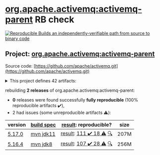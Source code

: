 [org.apache.activemq:activemq-parent](https://search.maven.org/artifact/org.apache.activemq/activemq-parent/) RB check
=======

[![Reproducible Builds](https://reproducible-builds.org/images/logos/rb.svg) an independently-verifiable path from source to binary code](https://reproducible-builds.org/)

## Project: [org.apache.activemq:activemq-parent](https://search.maven.org/artifact/org.apache.activemq/activemq-parent/)

Source code: [https://github.com/apache/activemq.git](https://github.com/apache/activemq.git)

<details><summary>This project defines 42 artifacts:</summary>

* [org.apache.activemq.tooling:activemq-junit](https://search.maven.org/artifact/org.apache.activemq.tooling/activemq-junit/)
* [org.apache.activemq.tooling:activemq-maven-plugin](https://search.maven.org/artifact/org.apache.activemq.tooling/activemq-maven-plugin/)
* [org.apache.activemq.tooling:activemq-memtest-maven-plugin](https://search.maven.org/artifact/org.apache.activemq.tooling/activemq-memtest-maven-plugin/)
* [org.apache.activemq.tooling:activemq-perf-maven-plugin](https://search.maven.org/artifact/org.apache.activemq.tooling/activemq-perf-maven-plugin/)
* [org.apache.activemq.tooling:activemq-tooling](https://search.maven.org/artifact/org.apache.activemq.tooling/activemq-tooling/)
* [org.apache.activemq:activemq-all](https://search.maven.org/artifact/org.apache.activemq/activemq-all/)
* [org.apache.activemq:activemq-amqp](https://search.maven.org/artifact/org.apache.activemq/activemq-amqp/)
* [org.apache.activemq:activemq-blueprint](https://search.maven.org/artifact/org.apache.activemq/activemq-blueprint/)
* [org.apache.activemq:activemq-broker](https://search.maven.org/artifact/org.apache.activemq/activemq-broker/)
* [org.apache.activemq:activemq-camel](https://search.maven.org/artifact/org.apache.activemq/activemq-camel/)
* [org.apache.activemq:activemq-cf](https://search.maven.org/artifact/org.apache.activemq/activemq-cf/)
* [org.apache.activemq:activemq-client](https://search.maven.org/artifact/org.apache.activemq/activemq-client/)
* [org.apache.activemq:activemq-console](https://search.maven.org/artifact/org.apache.activemq/activemq-console/)
* [org.apache.activemq:activemq-http](https://search.maven.org/artifact/org.apache.activemq/activemq-http/)
* [org.apache.activemq:activemq-itests-spring31](https://search.maven.org/artifact/org.apache.activemq/activemq-itests-spring31/)
* [org.apache.activemq:activemq-jaas](https://search.maven.org/artifact/org.apache.activemq/activemq-jaas/)
* [org.apache.activemq:activemq-jdbc-store](https://search.maven.org/artifact/org.apache.activemq/activemq-jdbc-store/)
* [org.apache.activemq:activemq-jms-pool](https://search.maven.org/artifact/org.apache.activemq/activemq-jms-pool/)
* [org.apache.activemq:activemq-kahadb-store](https://search.maven.org/artifact/org.apache.activemq/activemq-kahadb-store/)
* [org.apache.activemq:activemq-karaf](https://search.maven.org/artifact/org.apache.activemq/activemq-karaf/)
* [org.apache.activemq:activemq-karaf-itest](https://search.maven.org/artifact/org.apache.activemq/activemq-karaf-itest/)
* [org.apache.activemq:activemq-leveldb-store](https://search.maven.org/artifact/org.apache.activemq/activemq-leveldb-store/)
* [org.apache.activemq:activemq-log4j-appender](https://search.maven.org/artifact/org.apache.activemq/activemq-log4j-appender/)
* [org.apache.activemq:activemq-mqtt](https://search.maven.org/artifact/org.apache.activemq/activemq-mqtt/)
* [org.apache.activemq:activemq-openwire-generator](https://search.maven.org/artifact/org.apache.activemq/activemq-openwire-generator/)
* [org.apache.activemq:activemq-openwire-legacy](https://search.maven.org/artifact/org.apache.activemq/activemq-openwire-legacy/)
* [org.apache.activemq:activemq-osgi](https://search.maven.org/artifact/org.apache.activemq/activemq-osgi/)
* [org.apache.activemq:activemq-parent](https://search.maven.org/artifact/org.apache.activemq/activemq-parent/)
* [org.apache.activemq:activemq-partition](https://search.maven.org/artifact/org.apache.activemq/activemq-partition/)
* [org.apache.activemq:activemq-pool](https://search.maven.org/artifact/org.apache.activemq/activemq-pool/)
* [org.apache.activemq:activemq-ra](https://search.maven.org/artifact/org.apache.activemq/activemq-ra/)
* [org.apache.activemq:activemq-rar](https://search.maven.org/artifact/org.apache.activemq/activemq-rar/)
* [org.apache.activemq:activemq-run](https://search.maven.org/artifact/org.apache.activemq/activemq-run/)
* [org.apache.activemq:activemq-runtime-config](https://search.maven.org/artifact/org.apache.activemq/activemq-runtime-config/)
* [org.apache.activemq:activemq-shiro](https://search.maven.org/artifact/org.apache.activemq/activemq-shiro/)
* [org.apache.activemq:activemq-spring](https://search.maven.org/artifact/org.apache.activemq/activemq-spring/)
* [org.apache.activemq:activemq-stomp](https://search.maven.org/artifact/org.apache.activemq/activemq-stomp/)
* [org.apache.activemq:activemq-unit-tests](https://search.maven.org/artifact/org.apache.activemq/activemq-unit-tests/)
* [org.apache.activemq:activemq-web](https://search.maven.org/artifact/org.apache.activemq/activemq-web/)
* [org.apache.activemq:activemq-web-console](https://search.maven.org/artifact/org.apache.activemq/activemq-web-console/)
* [org.apache.activemq:activemq-web-demo](https://search.maven.org/artifact/org.apache.activemq/activemq-web-demo/)
* [org.apache.activemq:apache-activemq](https://search.maven.org/artifact/org.apache.activemq/apache-activemq/)
</details>

rebuilding **2 releases** of org.apache.activemq:activemq-parent:
- **0** releases were found successfully **fully reproducible** (100% reproducible artifacts :heavy_check_mark:),
- 2 had issues (some unreproducible artifacts :warning:):

| version | [build spec](/BUILDSPEC.md) | [result](https://reproducible-builds.org/docs/jvm/): reproducible? | size |
| -- | --------- | ------ | -- |
| [5.17.0](https://search.maven.org/artifact/org.apache.activemq/activemq-parent/5.17.0/pom) | [mvn jdk11](activemq-5.17.0.buildspec) | [result](activemq-parent-5.17.0.buildinfo): [111 :heavy_check_mark:  18 :warning:](activemq-parent-5.17.0.buildcompare) [:mag:](activemq-parent-5.17.0.diffoscope) | 207M |
| [5.16.4](https://search.maven.org/artifact/org.apache.activemq/activemq-parent/5.16.4/pom) | [mvn jdk8](activemq-5.16.4.buildspec) | [result](activemq-parent-5.16.4.buildinfo): [107 :heavy_check_mark:  28 :warning:](activemq-parent-5.16.4.buildcompare) [:mag:](activemq-parent-5.16.4.diffoscope) | 256M |
